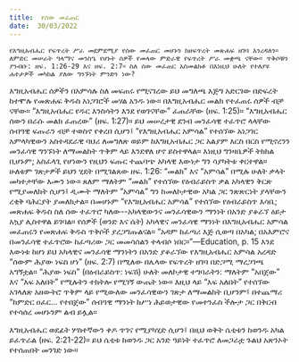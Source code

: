 ```yaml
---
title:  የሰው መፈጠር
date:  30/03/2022
---
```


`የእግዚአብሔር የፍጥረት ሥራ መደምደሚያ የሰው መፈጠር መሆኑን ከዘፍጥረት መጽሐፍ ዘገባ እንረዳለን። ለምድር መሠራት ዓላማና መንስዔ የሆኑት ሰዎች የመላው ምድራዊ የፍጥረት ሥራ መቋጫ ናቸው። ጥቅሶቹን ያንብቡ: ዘፍ. 1:26-29 እና ዘፍ. 2:7። ስለ ሰው መፈጠር አስመልክቶ በእነዚህ ሁለት የተለያዩ ሐተታዎች መካከል ያለው ግንኙነት ምንድን ነው?`

እግዚአብሔር ሰዎችን በአምሳሉ ስለ መፍጠሩ የሚናገረው ይህ መግለጫ እጅግ አድርገው በድፍረት ከተሞሉ የመጽሐፍ ቅዱስ አነጋገሮች መሃል አንዱ ነው። በእግዚአብሔር መልክ የተፈጠሩ ሰዎች ብቻ ናቸው። “እግዚአብሔር የዱር እንስሳትን እንደ የወገናቸው” ፈጠራቸው (ዘፍ. 1:25)። “እግዚአብሔር ሰውን በራሱ መልክ ፈጠረው” (ዘፍ. 1:27)። ይህ መሠረታዊ ደንብ መንፈሳዊ ተፈጥሮ ላላቸው ሰብዓዊ ፍጡራን ብቻ ተወስኖ የቀረበ ሲሆን፤ “የእግዚአብሔር አምሳል” የተሰኘው አነጋገር አምላካዊውን አስተዳደራዊ ባህሪ ለመግለጽ ወይም ከእግዚአብሔር ጋር አልያም እርስ በርስ የሚኖረንን መንፈሳዊ ግንኙነት ለማመልከት ጥቅም ላይ እንደዋለ ሆኖ ይስተዋላል። እነዚህ ግንዛቤዎች ትክክል ቢሆኑም; አስፈላጊ የሆነውን የዚህን ፍጡር ተጨባጭ አካላዊ እውነታ ግን ሳያካትቱ ቀርተዋል። ሁለቱም ገጽታዎች ይህን ሂደት በሚገልጸው ዘፍ. 1:26: “መልክ” እና “አምሳል” በሚሉ ሁለት ቃላት መካተታቸው እሙን ነው። ጸለም ማለትም “መልክ” የተሰኘው የዕብራይስጥ ቃል አካላዊን ቅርጽ የሚያመለክት ሲሆን፤ ዲሙት ማለትም “አምሳል” ግን  ከመለኮታዊው አካል ጋር ንጽጽርነት ያላቸውን ረቂቅ ባሕርያት ያመለክታል። በመሆኑም “የእግዚአብሔር አምሳል” የተሰኘው የዕብራይስጥ እሳቤ; መጽሐፍ ቅዱስ ስለ ሰው ተፈጥሮ ካለው--አካላዊውንና መንፈሳዊውን ማንነት በአንድ ያቆራኘ ዕይታ አኳያ ሊስተዋል ይገባል። የሰዎች (ወንድ እና ሴት) አካላዊና መንፈሳዊ ማንነት በእግዚአብሔር አምሳል መፈጠሩን የመጽሐፍ ቅዱስ ጥቅሶች ያረጋግጡልናል። “አዳም ከፈጣሪ እጅ ሲወጣ በአካል; በአእምሮና በመንፈሳዊ ተፈጥሮው ከፈጣሪው ጋር መመሳሰልን ተላብሶ ነበር።”—Education, p. 15 እንደ እውነቱ ከሆነ ይህ አካላዊና መንፈሳዊ ማንነትን በአንድ ያቆራኘው የእግዚአብሔር አምሳል አረዳድ “ሰውም ሕያው ነፍስ ሆነ” (ዘፍ. 2:7) በሚለው በሌላው የፍጥረት ዘገባ በድጋሚ ማረጋገጫ አግኝቷል። “ሕያው ነፍስ” (በዕብራይስጥ: ነፍሽ) ሁለት መለኮታዊ ተግባራትን: ማለትም “አበጀው” እና “እፍ አለበት” የሚሉትን ተከትሎ የሚገኝ ውጤት ነው። እዚህ ላይ “እፍ አለበት” የተሰኘው አገላለጽ አዘውትሮ ጥቅም ላይ የሚውለው መንፈሳዊውን ገጽታ ለማመልከት ቢሆንም፤ በተጨማሪ “ከምድር ዐፈር… የተበጀው” ሰብዓዊ ማንነት ከሥነ ሕይወታዊው የመተንፈስ ችሎታ ጋር በቅርብ የተሳሰረ መሆኑንም ልብ ይሏል።

እግዚአብሔር ወደፊት ሦስተኛውን ቀዶ ጥገና የሚያካሂድ ሲሆን፤ በዚህ ወቅት ሴቲቱን ከወንዱ አካል ይፈጥራል (ዘፍ. 2:21-22)። ይህ ሴቲቱ ከወንዱ ጋር አንድ ዓይነት ተፈጥሮ ለመጋራቷ ጉልህ አጽንኦት የተሰጠበት መንገድ ነው።
